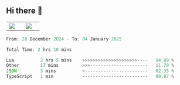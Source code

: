 ## Hi there 👋

<p align="center">
  <table align="center">
  <tr border="none">
  <td width="35%" align="center">
    <img  align="center"  src="http://github-profile-summary-cards.vercel.app/api/cards/stats?username=ricepunk&theme=github_dark" />
  </td>
    
  <td width="65%" align="center">
    <img  align="center"  src="http://github-profile-summary-cards.vercel.app/api/cards/profile-details?username=ricepunk&theme=github_dark" />
  </td>
  </tr>
  </table>
</p>

<!--START_SECTION:waka-->

```typescript
From: 28 December 2024 - To: 04 January 2025

Total Time: 2 hrs 10 mins

Lua          2 hrs 5 mins    >>>>>>>>>>>>>>>>>>>>>----   84.89 %
Other        17 mins         >>>----------------------   11.79 %
JSON         3 mins          >------------------------   02.35 %
TypeScript   1 min           -------------------------   00.97 %
```

<!--END_SECTION:waka-->
